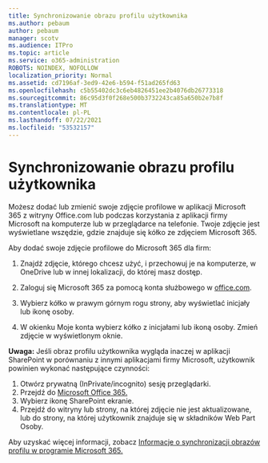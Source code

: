 ```yaml
---
title: Synchronizowanie obrazu profilu użytkownika
ms.author: pebaum
author: pebaum
manager: scotv
ms.audience: ITPro
ms.topic: article
ms.service: o365-administration
ROBOTS: NOINDEX, NOFOLLOW
localization_priority: Normal
ms.assetid: cd7196af-3ed9-42e6-b594-f51ad265fd63
ms.openlocfilehash: c5b55402dc3c6eb4826451ee2b4076db26773318
ms.sourcegitcommit: 86c95d3f0f268e500b3732243ca85a650b2e7b8f
ms.translationtype: MT
ms.contentlocale: pl-PL
ms.lasthandoff: 07/22/2021
ms.locfileid: "53532157"
---
```

# <a name="sync-a-users-profile-picture"></a>Synchronizowanie obrazu profilu użytkownika

Możesz dodać lub zmienić swoje zdjęcie profilowe w aplikacji Microsoft 365 z witryny Office.com lub podczas korzystania z aplikacji firmy Microsoft na komputerze lub w przeglądarce na telefonie. Twoje zdjęcie jest wyświetlane wszędzie, gdzie znajduje się kółko ze zdjęciem Microsoft 365.

Aby dodać swoje zdjęcie profilowe do Microsoft 365 dla firm:

1. Znajdź zdjęcie, którego chcesz użyć, i przechowuj je na komputerze, w OneDrive lub w innej lokalizacji, do której masz dostęp.

2. Zaloguj się Microsoft 365 za pomocą konta służbowego w [office.com](https://www.office.com).

3. Wybierz kółko w prawym górnym rogu strony, aby wyświetlać inicjały lub ikonę osoby.

4. W okienku Moje konta wybierz kółko z inicjałami lub ikoną osoby. Zmień zdjęcie w wyświetlonym oknie.

**Uwaga:** Jeśli obraz profilu użytkownika wygląda inaczej w aplikacji SharePoint w porównaniu z innymi aplikacjami firmy Microsoft, użytkownik powinien wykonać następujące czynności:

1. Otwórz prywatną (InPrivate/incognito) sesję przeglądarki.
1. Przejdź do [Microsoft Office 365.](https://www.office.com)
1. Wybierz ikonę SharePoint ekranie.
1. Przejdź do witryny lub strony, na której zdjęcie nie jest aktualizowane, lub do strony, na której użytkownik znajduje się w składników Web Part Osoby.

Aby uzyskać więcej informacji, zobacz [Informacje o synchronizacji obrazów profilu w programie Microsoft 365.](https://support.office.com/article/information-about-profile-picture-synchronization-in-office-365-20594d76-d054-4af4-a660-401133e3d48a)

